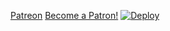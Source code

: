 [Patreon](https://www.patreon.com/bePatron?u=44431519)
<a href="https://www.patreon.com/bePatron?u=44431519" data-patreon-widget-type="become-patron-button">Become a Patron!</a><script async src="https://c6.patreon.com/becomePatronButton.bundle.js"></script>
[![Deploy](https://www.herokucdn.com/deploy/button.svg)](https://heroku.com/deploy)
